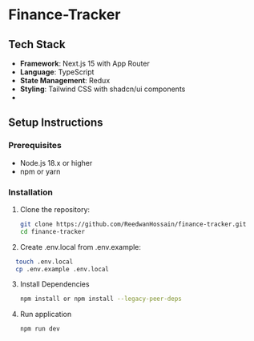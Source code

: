 # Finance-Tracker

## Tech Stack

- **Framework**: Next.js 15 with App Router
- **Language**: TypeScript
- **State Management**: Redux
- **Styling**: Tailwind CSS with shadcn/ui components
-



## Setup Instructions

### Prerequisites
- Node.js 18.x or higher
- npm or yarn

### Installation

1. Clone the repository:
   ```bash
   git clone https://github.com/ReedwanHossain/finance-tracker.git
   cd finance-tracker

2. Create .env.local from .env.example:

```bash
  touch .env.local
  cp .env.example .env.local


   ```
3. Install Dependencies 
   ```bash
   npm install or npm install --legacy-peer-deps
   ``` 

4. Run application 
   ```bash
   npm run dev
   ```
